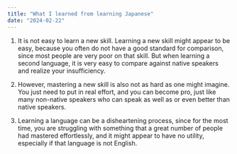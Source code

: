 ```yaml
---
title: "What I learned from learning Japanese"
date: "2024-02-22"
---
```


1. It is not easy to learn a new skill. Learning a new skill might appear to be easy, because you often do not have a good standard for comparison, since most people are very poor on that skill. But when learning a second language, it is very easy to compare against native speakers and realize your insufficiency.

2. However, mastering a new skill is also not as hard as one might imagine. You just need to put in real effort, and you can become pro, just like many non-native speakers who can speak as well as or even better than native speakers.

3. Learning a language can be a disheartening process, since for the most time, you are struggling with something that a great number of people had mastered effortlessly, and it might appear to have no utility, especially if that language is not English.
